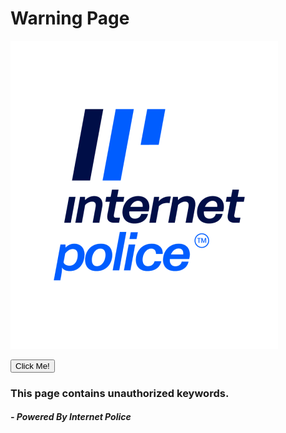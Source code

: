 # Warning Page

<!--![alt text](https://github.com/MizanurRemon/warningpage/blob/main/ic_logo_vertical.png=250x250?raw=true)-->
<img src="https://github.com/MizanurRemon/warningpage/blob/main/ic_logo_vertical.png" data-canonical-src="https://github.com/MizanurRemon/warningpage/blob/main/ic_logo_vertical.png" />

<button type="button">Click Me!</button>
### This page contains unauthorized keywords.
##### - Powered By Internet Police
